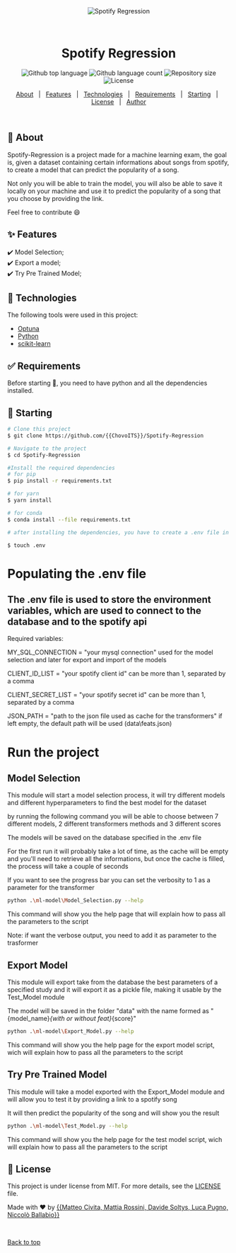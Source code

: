 <div align="center" id="top"> 
  <img src="./.github/app.gif" alt="Spotify Regression" />

  &#xa0;

  <!-- <a href="https://github.com/ChovoITS/Spotify-Regression">Demo</a> -->
</div>

<h1 align="center">Spotify Regression</h1>

<p align="center">
  <img alt="Github top language" src="https://img.shields.io/github/languages/top/{{ChovoITS}}/Spotify-Regression?color=56BEB8">

  <img alt="Github language count" src="https://img.shields.io/github/languages/count/{{ChovoITS}}/Spotify-Regression?color=56BEB8">

  <img alt="Repository size" src="https://img.shields.io/github/repo-size/{{ChovoITS}}/Spotify-Regression?color=56BEB8">

  <img alt="License" src="https://img.shields.io/github/license/{{ChovoITS}}/Spotify-Regression?color=56BEB8">

  <!-- <img alt="Github issues" src="https://img.shields.io/github/issues/{{YOUR_GITHUB_USERNAME}}/spotify-regression?color=56BEB8" /> -->

  <!-- <img alt="Github forks" src="https://img.shields.io/github/forks/{{YOUR_GITHUB_USERNAME}}/spotify-regression?color=56BEB8" /> -->

  <!-- <img alt="Github stars" src="https://img.shields.io/github/stars/{{YOUR_GITHUB_USERNAME}}/spotify-regression?color=56BEB8" /> -->
</p>

<!-- Status -->

<!-- <h4 align="center"> 
	🚧  Spotify Regression 🚀 Under construction...  🚧
</h4> 

<hr> -->

<p align="center">
  <a href="#dart-about">About</a> &#xa0; | &#xa0; 
  <a href="#sparkles-features">Features</a> &#xa0; | &#xa0;
  <a href="#rocket-technologies">Technologies</a> &#xa0; | &#xa0;
  <a href="#white_check_mark-requirements">Requirements</a> &#xa0; | &#xa0;
  <a href="#checkered_flag-starting">Starting</a> &#xa0; | &#xa0;
  <a href="#memo-license">License</a> &#xa0; | &#xa0;
  <a href="https://github.com/{{YOUR_GITHUB_USERNAME}}" target="_blank">Author</a>
</p>

<br>

## :dart: About ##

Spotify-Regression is a project made for a machine learning exam, the goal is, given a dataset containing certain informations about songs from spotify, to create a model that can predict the popularity of a song.

Not only you will be able to train the model, you will also be able to save it locally on your machine and use it to predict the popularity of a song that you choose by providing the link.

Feel free to contribute :smile:

## :sparkles: Features ##

:heavy_check_mark: Model Selection;\
:heavy_check_mark: Export a model;\
:heavy_check_mark: Try Pre Trained Model;

## :rocket: Technologies ##

The following tools were used in this project:

- [Optuna](https://optuna.org/)
- [Python](https://www.python.org/)
- [scikit-learn](https://scikit-learn.org/stable/)

## :white_check_mark: Requirements ##

Before starting :checkered_flag:, you need to have python and all the dependencies installed.

## :checkered_flag: Starting ##

```bash
# Clone this project
$ git clone https://github.com/{{ChovoITS}}/Spotify-Regression

# Navigate to the project
$ cd Spotify-Regression

#Install the required dependencies
# for pip
$ pip install -r requirements.txt

# for yarn
$ yarn install

# for conda
$ conda install --file requirements.txt

# after installing the dependencies, you have to create a .env file in the root of the project 

$ touch .env

```

# Populating the .env file
## The .env file is used to store the environment variables, which are used to connect to the database and to the spotify api

Required variables:

MY_SQL_CONNECTION = "your mysql connection" used for the model selection and later for export and import of the models

CLIENT_ID_LIST = "your spotify client id" can be more than 1, separated by a comma

CLIENT_SECRET_LIST = "your spotify secret id" can be more than 1, separated by a comma

JSON_PATH = "path to the json file used as cache for the transformers" if left empty, the default path will be used (data\\feats.json)

# Run the project
## Model Selection

This module will start a model selection process, it will try different models and different hyperparameters to find the best model for the dataset

by running the following command you will be able to choose between 7 different models, 2 different transformers methods and 3 different scores

The models will be saved on the database specified in the .env file

For the first run it will probably take a lot of time, as the cache will be empty and you'll need to retrieve all the informations, but once the cache is filled, the process will take a couple of seconds

If you want to see the progress bar you can set the verbosity to 1 as a parameter for the transformer


```bash
python .\ml-model\Model_Selection.py --help
```
This command will show you the help page that will explain how to pass all the parameters to the script

Note: if want the verbose output, you need to add it as parameter to the trasformer

## Export Model

This module will export take from the database the best parameters of a specified study and it will export it as a pickle file, making it usable by the Test_Model module

The model will be saved in the folder "data" with the name formed as "{model_name}_{with or without feat}_{score}"
```bash
python .\ml-model\Export_Model.py --help
```
This command will show you the help page for the export model script, wich will explain how to pass all the parameters to the script

## Try Pre Trained Model

This module will take a model exported with the Export_Model module and will allow you to test it by providing a link to a spotify song

It will then predict the popularity of the song and will show you the result

```bash
python .\ml-model\Test_Model.py --help
```
This command will show you the help page for the test model script, wich will explain how to pass all the parameters to the script

## :memo: License ##

This project is under license from MIT. For more details, see the [LICENSE](LICENSE.md) file.


Made with :heart: by <a href="https://github.com/ChovoITS" target="_blank">{{Matteo Civita, Mattia Rossini, Davide Soltys, Luca Pugno, Niccolò Ballabio}}</a>

&#xa0;

<a href="#top">Back to top</a>
